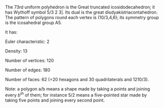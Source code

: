 The 73rd uniform polyhedron is the Great truncated icosidodecahedron; it
has Wythoff symbol 5/3 2 3|. Its dual is the great
disdyakistriacontahedron. The pattern of polygons round each vertex is
(10/3,4,6); its symmetry group is the icosahedral group A5.

It has:

Euler characteristic: 2

Density: 13

Number of vertices: 120

Number of edges: 180

Number of faces: 62 (=20 hexagons and 30 quadrilaterals and
12<span>10/3</span>).

Note: a polygon a/b means a shape made by taking a points and joining
every $b^{th}$ of them; for instance 5/2 means a five-pointed star made
by taking five points and joining every second point.
